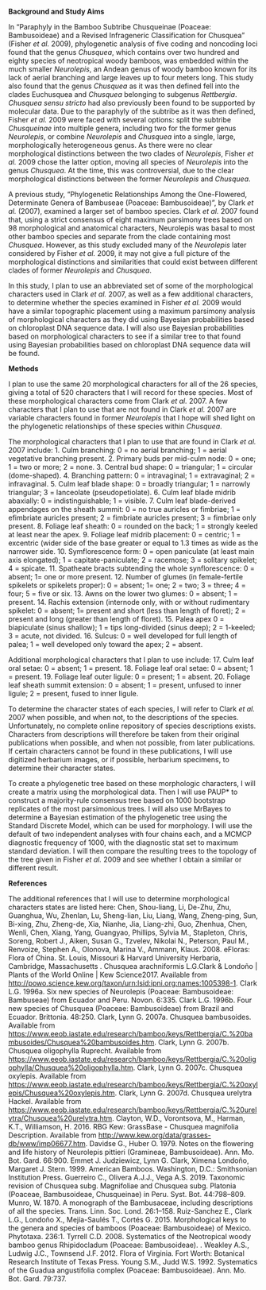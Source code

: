 **Background and Study Aims**

  In “Paraphyly in the Bamboo Subtribe Chusqueinae (Poaceae: Bambusoideae) and a Revised Infrageneric Classification for Chusquea” (Fisher *et al.* 2009), phylogenetic analysis of five coding and noncoding loci found that the genus *Chusquea*, which contains over two hundred and eighty species of neotropical woody bamboos, was embedded within the much smaller *Neurolepis*, an Andean genus of woody bamboo known for its lack of aerial branching and large leaves up to four meters long. This study also found that the genus *Chusquea* as it was then defined fell into the clades Euchusquea and *Chusquea* belonging to subgenus *Rettbergia*. *Chusquea sensu stricto* had also previously been found to be supported by molecular data. Due to the paraphyly of the subtribe as it was then defined, Fisher *et al.* 2009 were faced with several options: split the subtribe *Chusqueinae* into multiple genera, including two for the former genus *Neurolepis*, or combine *Neurolepis* and *Chusquea* into a single, large, morphologically heterogeneous genus. As there were no clear morphological distinctions between the two clades of *Neurolepis*, Fisher *et al.* 2009 chose the latter option, moving all species of *Neurolepis* into the genus *Chusquea*. At the time, this was controversial, due to the clear morphological distinctions between the former *Neurolepis* and *Chusquea*.

  A previous study, “Phylogenetic Relationships Among the One-Flowered, Determinate Genera of Bambuseae (Poaceae: Bambusoideae)”, by Clark *et al.* (2007), examined a larger set of bamboo species. Clark *et al.* 2007 found that, using a strict consensus of eight maximum parsimony trees based on 98 morphological and anatomical characters, Neurolepis was basal to most other bamboo species and separate from the clade containing most *Chusquea*. However, as this study excluded many of the *Neurolepis* later considered by Fisher *et al.* 2009, it may not give a full picture of the morphological distinctions and similarities that could exist between different clades of former *Neurolepis* and *Chusquea*.

  In this study, I plan to use an abbreviated set of some of the morphological characters used in Clark *et al.* 2007, as well as a few additional characters, to determine whether the species examined in Fisher *et al.* 2009 would have a similar topographic placement using a maximum parsimony analysis of morphological characters as they did using Bayesian probabilities based on chloroplast DNA sequence data. I will also use Bayesian probabilities based on morphological characters to see if a similar tree to that found using Bayesian probabilities based on chloroplast DNA sequence data will be found. 


**Methods**

  I plan to use the same 20 morphological characters for all of the 26 species, giving a total of 520 characters that I will record for these species. Most of these morphological characters come from Clark *et al.* 2007. A few characters that I plan to use that are not found in Clark *et al.* 2007 are variable characters found in former *Neurolepis* that I hope will shed light on the phylogenetic relationships of these species within *Chusquea*. 
  
  The morphological characters that I plan to use that are found in Clark *et al.* 2007 include: 1. Culm branching: 0  = no aerial branching; 1 = aerial vegetative branching present. 2. Primary buds per mid-culm node: 0  = one; 1 = two or more; 2 = none. 3. Central bud shape: 0 = triangular; 1 = circular (dome-shaped). 4. Branching pattern: 0 = intravaginal; 1 = extravaginal; 2 = infravaginal. 5. Culm leaf blade shape: 0 = broadly triangular; 1 = narrowly triangular; 3 = lanceolate (pseudopetiolate). 6. Culm leaf blade midrib abaxially: 0 = indistinguishable; 1 = visible. 7. Culm leaf blade-derived appendages on the sheath summit: 0 = no true auricles or fimbriae; 1 = efimbriate auricles present; 2 = fimbriate auricles present; 3 = fimbriae only present. 8. Foliage leaf sheath: 0 = rounded on the back; 1 = strongly keeled at least near the apex. 9. Foliage leaf midrib placement: 0 = centric; 1 = excentric (wider side of the base greater or equal to 1.3 times as wide as the narrower side. 10. Symflorescence form: 0 = open paniculate (at least main axis elongated); 1 = capitate-paniculate; 2 = racemose; 3 = solitary spikelet; 4 = spicate. 11. Spatheate bracts subtending the whole synflorescence: 0 = absent; 1= one or more present. 12. Number of glumes (in female-fertile spikelets or spikelets proper): 0 = absent; 1= one; 2 = two; 3 = three; 4 = four; 5 = five or six. 13. Awns on the lower two glumes: 0 = absent; 1 = present. 14. Rachis extension (internode only, with or without rudimentary spikelet: 0 = absent; 1= present and short (less than length of floret); 2 = present and long (greater than length of floret). 15. Palea apex 0 = biapiculate (sinus shallow); 1 = tips long-divided (sinus deep); 2 = 1-keeled; 3 = acute, not divided. 16. Sulcus: 0 = well developed for full length of palea; 1 = well developed only toward the apex; 2 = absent.
  
  Additional morphological characters that I plan to use include: 17. Culm leaf oral setae: 0 = absent; 1 = present. 18. Foliage leaf oral setae: 0 = absent; 1 = present. 19. Foliage leaf outer ligule: 0 = present; 1 = absent. 20. Foliage leaf sheath summit extension: 0 = absent; 1 = present, unfused to inner ligule; 2 = present, fused to inner ligule. 
  
  To determine the character states of each species, I will refer to Clark *et al.* 2007 when possible, and when not, to the descriptions of the species. Unfortunately, no complete online repository of species descriptions exists. Characters from descriptions will therefore be taken from their original publications when possible, and when not possible, from later publications. If certain characters cannot be found in these publications, I will use digitized herbarium images, or if possible, herbarium specimens, to determine their character states. 
  
  To create a phylogenetic tree based on these morphologic characters, I will create a matrix using the morphological data. Then I will use PAUP* to construct a majority-rule consensus tree based on 1000 bootstrap replicates of the most parsimonious trees. I will also use MrBayes to determine a Bayesian estimation of the phylogenetic tree using the Standard Discrete Model, which can be used for morphology. I will use the default of two independent analyses with four chains each, and a MCMCP diagnostic frequency of 1000, with the diagnostic stat set to maximum standard deviation. I will then compare the resulting trees to the topology of the tree given in Fisher *et al.* 2009 and see whether I obtain a similar or different result.
  
  **References**
  
  The additional references that I will use to determine morphological characters states are listed here:
  Chen, Shou-liang, Li, De-Zhu, Zhu, Guanghua, Wu, Zhenlan, Lu, Sheng-lian, Liu, Liang, Wang, Zheng-ping, Sun, Bi-xing, Zhu, Zheng-de, Xia, Nianhe, Jia, Liang-zhi, Guo, Zhenhua, Chen, Wenli, Chen, Xiang, Yang, Guangyao, Phillips, Sylvia M., Stapleton, Chris, Soreng, Robert J., Aiken, Susan G., Tzvelev, Nikolai N., Peterson, Paul M., Renvoize, Stephen A., Olonova, Marina V., Ammann, Klaus. 2008. eFloras: Flora of China. St. Louis, Missouri & Harvard University Herbaria, Cambridge, Massachusetts .
Chusquea arachniformis L.G.Clark & Londoño | Plants of the World Online | Kew Science2017. Available from http://powo.science.kew.org/taxon/urn:lsid:ipni.org:names:1005398-1.
Clark L.G. 1996a. Six new species of Neurolepis (Poaceae: Bambusoideae: Bambuseae) from Ecuador and Peru. Novon. 6:335.
Clark L.G. 1996b. Four new species of Chusquea (Poaceae: Bambusoideae) from Brazil and Ecuador. Brittonia. 48:250.
Clark, Lynn G. 2007a. Chusquea bambusoides. Available from https://www.eeob.iastate.edu/research/bamboo/keys/Rettbergia/C.%20bambusoides/Chusquea%20bambusoides.htm.
Clark, Lynn G. 2007b. Chusquea oligophylla Ruprecht. Available from https://www.eeob.iastate.edu/research/bamboo/keys/Rettbergia/C.%20oligophylla/Chusquea%20oligophylla.htm.
Clark, Lynn G. 2007c. Chusquea oxylepis. Available from https://www.eeob.iastate.edu/research/bamboo/keys/Rettbergia/C.%20oxylepis/Chusquea%20oxylepis.htm.
Clark, Lynn G. 2007d. Chusquea urelytra Hackel. Available from https://www.eeob.iastate.edu/research/bamboo/keys/Rettbergia/C.%20urelytra/Chusquea%20urelytra.htm.
Clayton, W.D., Vorontsova, M., Harman, K.T., Williamson, H. 2016. RBG Kew: GrassBase - Chusquea magnifolia Description. Available from http://www.kew.org/data/grasses-db/www/imp06677.htm.
Davidse G., Huber O. 1979. Notes on the flowering and life history of Neurolepis pittieri (Gramineae, Bambusoideae). Ann. Mo. Bot. Gard. 66:900.
Emmet J. Judziewicz, Lynn G. Clark, Ximena Londoño, Margaret J. Stern. 1999. American Bamboos. Washington, D.C.: Smithsonian Institution Press.
Guerreiro C., Olivera A.J.J., Vega A.S. 2019. Taxonomic revision of Chusquea subg. Magnifoliae and Chusquea subg. Platonia (Poaceae, Bambusoideae, Chusqueinae) in Peru. Syst. Bot. 44:798–809.
Munro, W. 1870. A monograph of the Bambusaceae, including descriptions of all the species. Trans. Linn. Soc. Lond. 26:1–158.
Ruiz-Sanchez E., Clark L.G., Londoño X., Mejía-Saulés T., Cortés G. 2015. Morphological keys to the genera and species of bamboos (Poaceae: Bambusoideae) of Mexico. Phytotaxa. 236:1.
Tyrrell C.D. 2008. Systematics of the Neotropical woody bamboo genus Rhipidocladum (Poaceae: Bambusoideae). .
Weakley A.S., Ludwig J.C., Townsend J.F. 2012. Flora of Virginia. Fort Worth: Botanical Research Institute of Texas Press.
Young S.M., Judd W.S. 1992. Systematics of the Guadua angustifolia complex (Poaceae: Bambusoideae). Ann. Mo. Bot. Gard. 79:737.


  
